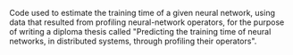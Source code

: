 Code used to estimate the training time of a given neural network, using data that resulted from profiling neural-network operators, for the purpose of writing a diploma thesis called "Predicting the training time of neural networks, in distributed systems, through profiling their operators".
